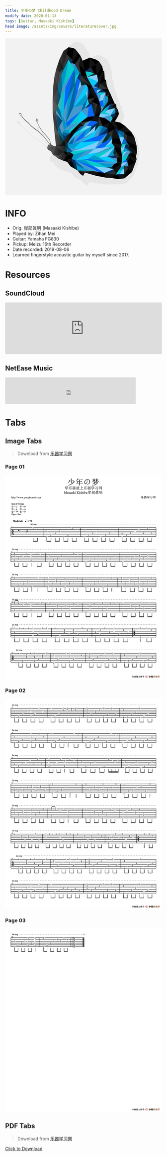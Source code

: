 ```yaml
---
title: 少年の梦 Childhood Dream
modify date: 2020-01-13
tags: [Guitar, Masaaki Kishibe]
head image: /assets/img/covers/literaturecover.jpg
---
```


![ChildhoodDreamCover](../../assets/img/02literature/00guitar/2019-08-06%E5%B0%91%E5%B9%B4%E3%81%AE%E6%A2%A6/Lis-butterfly2cover.jpg)

# INFO
* Orig. 岸部眞明 (Masaaki Kishibe)
* Played by: Zihan Mei
* Guitar: Yamaha FG830
* Pickup: Meizu 16th Recorder
* Date recorded: 2019-08-06
* Learned fingerstyle acoustic guitar by myself since 2017.

# Resources
## SoundCloud
<iframe width="100%" height="166" scrolling="no" frameborder="no" allow="autoplay" src="https://w.soundcloud.com/player/?url=https%3A//api.soundcloud.com/tracks/741232939&color=%23fd746c&auto_play=false&hide_related=false&show_comments=true&show_user=true&show_reposts=false&show_teaser=true"></iframe>

## NetEase Music
<iframe frameborder="no" border="0" marginwidth="0" marginheight="0" width=420 height=86 src="https://music.163.com/outchain/player?type=3&id=2062552975&auto=0&height=66"></iframe>

# Tabs
## Image Tabs
> Download from [乐器学习网](http://www.yueqixuexi.com)

### Page 01

![少年の梦01](../../assets/img/02literature/00guitar/2019-08-06%E5%B0%91%E5%B9%B4%E3%81%AE%E6%A2%A6/%E5%B0%91%E5%B9%B4%E3%81%AE%E6%A2%A61.png)

### Page 02

![少年の梦02](../../assets/img/02literature/00guitar/2019-08-06%E5%B0%91%E5%B9%B4%E3%81%AE%E6%A2%A6/%E5%B0%91%E5%B9%B4%E3%81%AE%E6%A2%A62.png)

### Page 03

![少年の梦03](../../assets/img/02literature/00guitar/2019-08-06%E5%B0%91%E5%B9%B4%E3%81%AE%E6%A2%A6/%E5%B0%91%E5%B9%B4%E3%81%AE%E6%A2%A63.png)

## PDF Tabs
> Download from [乐器学习网](http://www.yueqixuexi.com)

[Click to Download](/assets/img/02literature/00guitar/2019-08-06少年の梦/少年の梦.pdf)


